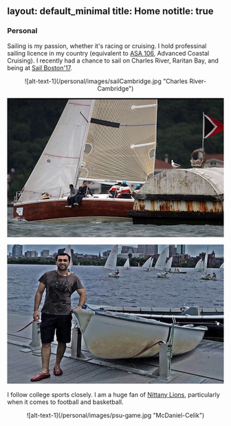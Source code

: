
layout: default_minimal
title: Home
notitle: true
---

### Personal 

Sailing is my passion, whether it's racing or cruising. I hold professinal sailing licence in my country (equivalent to [ASA 106](https://asa.com/certifications/), Advanced Coastal Cruising). I recently had a chance to sail on Charles River, Raritan Bay, and being at [Sail Boston'17](https://www.sailboston.com/). 

<div style="text-align:center" markdown="1">
![alt-text-1](/personal/images/sailCambridge.jpg "Charles River-Cambridge") 

![alt-text-2](/personal/images/orsa2.png "Orsa-Istanbul") 

![alt-text-3](/personal/images/sailMIT.jpg "MIT-Cambridge")
</div>

I follow college sports closely. I am a huge fan of [Nittany Lions](http://www.gopsusports.com/), particularly when it comes to football and basketball.

<div style="text-align:center" markdown="1">
![alt-text-1](/personal/images/psu-game.jpg "McDaniel-Celik")
</div>


<!---
In my free time, I enjoy reading. In particular, ...
-->